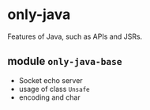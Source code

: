 # only-java
Features of Java, such as APIs and JSRs. 

## module `only-java-base`

- Socket echo server
- usage of class `Unsafe` 
- encoding and char
